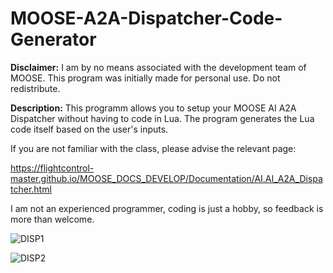 # MOOSE-A2A-Dispatcher-Code-Generator

**Disclaimer:** I am by no means associated with the development team of MOOSE. This program was initially made for personal use. Do not redistribute.

**Description:** This programm allows you to setup your MOOSE AI A2A Dispatcher without having to code in Lua. The program generates the Lua code itself based on the user's inputs.

If you are not familiar with the class, please advise the relevant page:

https://flightcontrol-master.github.io/MOOSE_DOCS_DEVELOP/Documentation/AI.AI_A2A_Dispatcher.html

I am not an experienced programmer, coding is just a hobby, so feedback is more than welcome.

![DISP1](https://github.com/user-attachments/assets/d0e6e41c-eb4a-4c7b-8384-a4be389cecbd)


![DISP2](https://github.com/user-attachments/assets/bbdae9a4-e534-42d2-94c1-0c490c011183)


